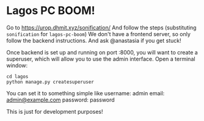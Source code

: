 # Lagos PC BOOM!

Go to https://urop.dhmit.xyz/sonification/
And follow the steps (substituting `sonification` for `lagos-pc-boom`)
We don't have a frontend server, so only follow the backend instructions. And ask @anastasia if you get stuck!

Once backend is set up and running on port :8000, you will want to create a superuser, which will allow you to use the admin interface. 
Open a terminal window:
```
cd lagos
python manage.py createsuperuser
```
You can set it to something simple like 
username: admin
email: admin@example.com
password: password

This is just for development purposes! 


